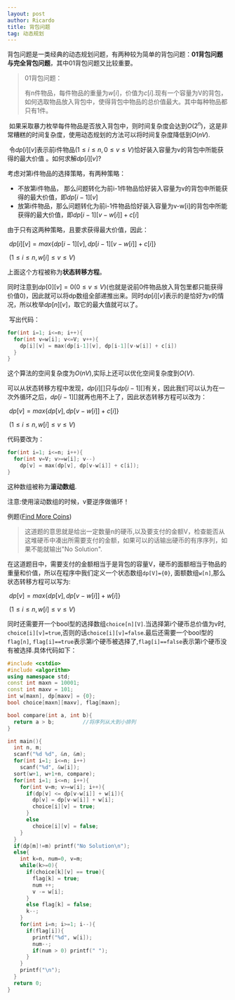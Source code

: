 ```yaml
---
layout: post
author: Ricardo
title: 背包问题
tag: 动态规划
---
```


​	背包问题是一类经典的动态规划问题，有两种较为简单的背包问题：**01背包问题与完全背包问题**，其中01背包问题又比较重要。

> 01背包问题：
>
> 有n件物品，每件物品的重量为$w[i]$，价值为$c[i]$.现有一个容量为V的背包，如何选取物品放入背包中，使得背包中物品的总价值最大。其中每种物品都只有1件。

​	如果采取暴力枚举每件物品是否放入背包中，则时间复杂度会达到$O(2^n)$，这是非常糟糕的时间复杂度，使用动态规划的方法可以将时间复杂度降低到$O(nV)$.

​	令$dp[i][v]$表示前i件物品$(1\leq i \leq n, 0 \leq v \leq V)$恰好装入容量为v的背包中所能获得的最大价值 。如何求解$dp[i][v]$?

考虑对第i件物品的选择策略，有两种策略：

- 不放第i件物品， 那么问题转化为前i-1件物品恰好装入容量为v的背包中所能获得的最大价值，即$dp[i-1][v]$
- 放第i件物品，那么问题转化为前i-1件物品恰好装入容量为v-w[i]的背包中所能获得的最大价值，即$dp[i-1][v-w[i]] + c[i]$

由于只有这两种策略，且要求获得最大价值，因此：

​						$dp[i][v] = max\lbrace dp[i-1][v], dp[i-1][v-w[i]] + c[i] \rbrace$	

​									$(1\leq i \leq n, w[i] \leq v \leq V)$

上面这个方程被称为**状态转移方程**。

同时注意到$dp[0][v] = 0 (0 \leq v \leq V)$(也就是说前0件物品放入背包里都只能获得价值0)，因此就可以将dp数组全部递推出来。同时$dp[i][v]$表示的是恰好为v的情况，所以枚举$dp[n][v]$，取它的最大值就可以了。

​	写出代码：

````c++
for(int i=1; i<=n; i++){
  for(int v=w[i]; v<=V; v++){
    dp[i][v] = max(dp[i-1][v], dp[i-1][v-w[i]] + c[i])
  }
}
````

这个算法的空间复杂度为$O(nV)$,实际上还可以优化空间复杂度到$O(V)$.

可以从状态转移方程中发现，$dp[i][]$只与$dp[i-1][]$有关，因此我们可以认为在一次外循环之后，$dp[i-1][]$就再也用不上了，因此状态转移方程可以改为：

​							  $dp[v] = max \lbrace dp[v], dp[v-w[i]] + c[i] \rbrace$

​									$(1\leq i \leq n, w[i] \leq v \leq V)$

代码要改为：

```c++
for(int i=1; i<=n; i++){
  for(int v=V; v>=w[i]; v--)
    dp[v] = max(dp[v], dp[v-w[i]] + c[i]);
}
```

这种数组被称为**滚动数组**.

注意:使用滚动数组的时候，v要逆序做循环！



例题([Find More Coins](https://www.nowcoder.com/pat/5/problem/4119))

> 这道题的意思就是给出一定数量n的硬币,以及要支付的金额V，检查能否从这堆硬币中凑出所需要支付的金额，如果可以的话输出硬币的有序序列，如果不能就输出"No Solution".

​	在这道题目中，需要支付的金额相当于是背包的容量V，硬币的面额相当于物品的重量和价值，所以在程序中我们定义一个状态数组`dp[V]={0}`, 面额数组`w[n]`,那么状态转移方程可以写为:

​							$dp[v] = max\lbrace dp[v], dp[v-w[i]] + w[i] \rbrace$

​									$(1\leq i \leq n, w[i] \leq v \leq V)$

​	同时还需要开一个bool型的选择数组`choice[n][V]`.当选择第i个硬币总价值为v时, `choice[i][v]=true`,否则的话`choice[i][v]=false`.最后还需要一个bool型的`flag[n]`, `flag[i]==true`表示第i个硬币被选择了,`flag[i]==false`表示第i个硬币没有被选择.具体代码如下：

````c++
#include <cstdio>
#include <algorithm>
using namespace std;
const int maxn = 10001;
const int maxv = 101;
int w[maxn], dp[maxv] = {0};
bool choice[maxn][maxv], flag[maxn];

bool compare(int a, int b){
  return a > b;			//将序列从大到小排列
}

int main(){
  int n, m;
  scanf("%d %d", &n, &m);
  for(int i=1; i<=n; i++)
    scanf("%d", &w[i]);
  sort(w+1, w+1+n, compare);
  for(int i=1; i<=n; i++){
    for(int v=m; v>=w[i]; i++){
      if(dp[v] <= dp[v-w[i]] + w[i]){
        dp[v] = dp[v-w[i]] + w[i];
        choice[i][v] = true;
      }
      else
        choice[i][v] = false;
    }
  }
  if(dp[m]!=m) printf("No Solution\n");
  else{
    int k=n, num=0, v=m;
    while(k>=0){
      if(choice[k][v] == true){
        flag[k] = true;
        num ++;
        v -= w[i];
      }
      else flag[k] = false;
      k--;
    }
    for(int i=n; i>=1; i--){
      if(flag[i]){
        printf("%d", w[i]);
        num--;
        if(num > 0) printf(" ");
      }
    }
    printf("\n");
  }
  return 0;
}
````

